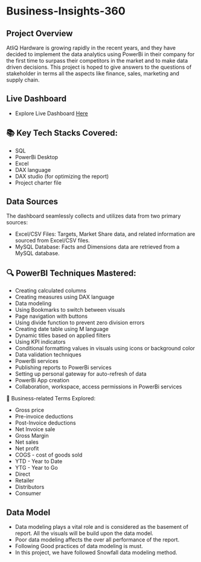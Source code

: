 # Business-Insights-360

## Project Overview 
AtliQ Hardware is growing rapidly in the recent years, and they have decided to implement the data analytics using PowerBi in their company for the first time to surpass their competitors in the market and to make data driven decisions. This project is hoped to give answers to the questions of stakeholder in terms all the aspects like finance, sales, marketing and supply chain.

## Live Dashboard
- Explore Live Dashboard [Here](https://app.powerbi.com/view?r=eyJrIjoiODAwMDZkNzEtZTY4ZC00YjBhLWFjNTEtOWZlODhmYjk5YTRjIiwidCI6ImM2ZTU0OWIzLTVmNDUtNDAzMi1hYWU5LWQ0MjQ0ZGM1YjJjNCJ9)

## 📚 Key Tech Stacks Covered:

- SQL
- PowerBi Desktop
- Excel
- DAX language
- DAX studio (for optimizing the report)
- Project charter file

## Data Sources

The dashboard seamlessly collects and utilizes data from two primary sources:
- Excel/CSV Files: Targets, Market Share data, and related information are sourced from Excel/CSV files.
- MySQL Database: Facts and Dimensions data are retrieved from a MySQL database.

## 🔍 PowerBI Techniques Mastered:
- Creating calculated columns
- Creating measures using DAX language
- Data modeling
- Using Bookmarks to switch between visuals
- Page navigation with buttons
- Using divide function to prevent zero division errors
- Creating date table using M language
- Dynamic titles based on applied filters
- Using KPI indicators
- Conditional formatting values in visuals using icons or background color
- Data validation techniques
- PowerBi services
- Publishing reports to PowerBi services
- Setting up personal gateway for auto-refresh of data
- PowerBi App creation
- Collaboration, workspace, access permissions in PowerBi services

💼 Business-related Terms Explored:
- Gross price
- Pre-invoice deductions
- Post-Invoice deductions
- Net Invoice sale
- Gross Margin
- Net sales
- Net profit
- COGS - cost of goods sold
- YTD - Year to Date
- YTG - Year to Go
- Direct
- Retailer
- Distributors
- Consumer

## Data Model

- Data modeling plays a vital role and is considered as the basement of report. All the visuals will be build upon the data model.
- Poor data modeling affects the over all performance of the report.
- Following Good practices of data modeling is must.
- In this project, we have followed Snowfall data modeling method.






